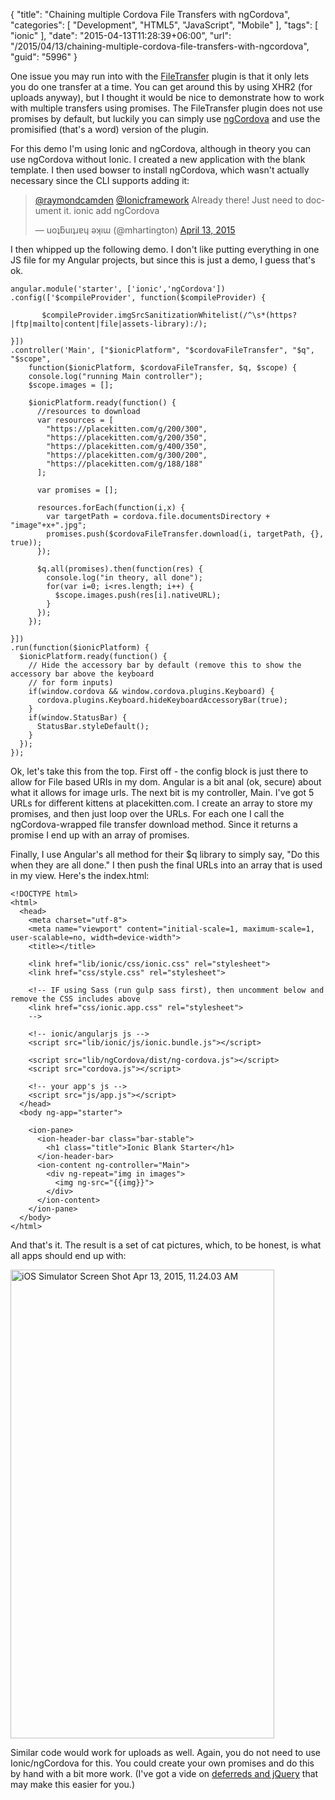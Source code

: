 {
	"title": "Chaining multiple Cordova File Transfers with ngCordova",
	"categories": [
		"Development",
		"HTML5",
		"JavaScript",
		"Mobile"
	],
	"tags": [
		"ionic"
	],
	"date": "2015-04-13T11:28:39+06:00",
	"url": "/2015/04/13/chaining-multiple-cordova-file-transfers-with-ngcordova",
	"guid": "5996"
}

One issue you may run into with the <a href="http://plugins.cordova.io/#/package/org.apache.cordova.file-transfer">FileTransfer</a> plugin is that it only lets you do one transfer at a time. You can get around this by using XHR2 (for uploads anyway), but I thought it would be nice to demonstrate how to work with multiple transfers using promises. The FileTransfer plugin does not use promises by default, but luckily you can simply use <a href="http://ngcordova.com/">ngCordova</a> and use the promisified (that's a word) version of the plugin.

<!--more-->

For this demo I'm using Ionic and ngCordova, although in theory you can use ngCordova without Ionic. I created a new application with the blank template. I then used bowser to install ngCordova, which wasn't actually necessary since the CLI supports adding it:

<blockquote class="twitter-tweet" lang="en"><p><a href="https://twitter.com/raymondcamden">@raymondcamden</a> <a href="https://twitter.com/Ionicframework">@Ionicframework</a> Already there! Just need to document it. ionic add ngCordova</p>&mdash; uoʇƃuıʇɹɐɥ ǝʞıɯ (@mhartington) <a href="https://twitter.com/mhartington/status/587641401896218625">April 13, 2015</a></blockquote>
<script async src="//platform.twitter.com/widgets.js" charset="utf-8"></script>

I then whipped up the following demo. I don't like putting everything in one JS file for my Angular projects, but since this is just a demo, I guess that's ok. 

<pre><code class="language-javascript">angular.module('starter', ['ionic','ngCordova'])
.config(['$compileProvider', function($compileProvider) {

	   $compileProvider.imgSrcSanitizationWhitelist(/^\s*(https?|ftp|mailto|content|file|assets-library):/);

}])
.controller('Main', [&quot;$ionicPlatform&quot;, &quot;$cordovaFileTransfer&quot;, &quot;$q&quot;, &quot;$scope&quot;,
    function($ionicPlatform, $cordovaFileTransfer, $q, $scope) {
    console.log(&quot;running Main controller&quot;);
    $scope.images = [];

    $ionicPlatform.ready(function() {
      //resources to download
      var resources = [
        &quot;https://placekitten.com/g/200/300&quot;,
        &quot;https://placekitten.com/g/200/350&quot;,
        &quot;https://placekitten.com/g/400/350&quot;,
        &quot;https://placekitten.com/g/300/200&quot;,
        &quot;https://placekitten.com/g/188/188&quot;
      ];

      var promises = [];

      resources.forEach(function(i,x) {
        var targetPath = cordova.file.documentsDirectory + &quot;image&quot;+x+&quot;.jpg&quot;;
        promises.push($cordovaFileTransfer.download(i, targetPath, {}, true));
      });

      $q.all(promises).then(function(res) {
        console.log(&quot;in theory, all done&quot;);
        for(var i=0; i&lt;res.length; i++) {
          $scope.images.push(res[i].nativeURL);
        }
      });
    });

}])
.run(function($ionicPlatform) {
  $ionicPlatform.ready(function() {
    // Hide the accessory bar by default (remove this to show the accessory bar above the keyboard
    // for form inputs)
    if(window.cordova &amp;&amp; window.cordova.plugins.Keyboard) {
      cordova.plugins.Keyboard.hideKeyboardAccessoryBar(true);
    }
    if(window.StatusBar) {
      StatusBar.styleDefault();
    }
  });
});</code></pre>

Ok, let's take this from the top. First off - the config block is just there to allow for File based URIs in my dom. Angular is a bit anal (ok, secure) about what it allows for image urls. The next bit is my controller, Main. I've got 5 URLs for different kittens at placekitten.com. I create an array to store my promises, and then just loop over the URLs. For each one I call the ngCordova-wrapped file transfer download method. Since it returns a promise I end up with an array of promises. 

Finally, I use Angular's all method for their $q library to simply say, "Do this when they are all done." I then push the final URLs into an array that is used in my view. Here's the index.html:

<pre><code class="language-markup">&lt;!DOCTYPE html&gt;
&lt;html&gt;
  &lt;head&gt;
    &lt;meta charset=&quot;utf-8&quot;&gt;
    &lt;meta name=&quot;viewport&quot; content=&quot;initial-scale=1, maximum-scale=1, user-scalable=no, width=device-width&quot;&gt;
    &lt;title&gt;&lt;/title&gt;

    &lt;link href=&quot;lib/ionic/css/ionic.css&quot; rel=&quot;stylesheet&quot;&gt;
    &lt;link href=&quot;css/style.css&quot; rel=&quot;stylesheet&quot;&gt;

    &lt;!-- IF using Sass (run gulp sass first), then uncomment below and remove the CSS includes above
    &lt;link href=&quot;css/ionic.app.css&quot; rel=&quot;stylesheet&quot;&gt;
    --&gt;

    &lt;!-- ionic/angularjs js --&gt;
    &lt;script src=&quot;lib/ionic/js/ionic.bundle.js&quot;&gt;&lt;/script&gt;

    &lt;script src=&quot;lib/ngCordova/dist/ng-cordova.js&quot;&gt;&lt;/script&gt;
    &lt;script src=&quot;cordova.js&quot;&gt;&lt;/script&gt;

    &lt;!-- your app's js --&gt;
    &lt;script src=&quot;js/app.js&quot;&gt;&lt;/script&gt;
  &lt;/head&gt;
  &lt;body ng-app=&quot;starter&quot;&gt;

    &lt;ion-pane&gt;
      &lt;ion-header-bar class=&quot;bar-stable&quot;&gt;
        &lt;h1 class=&quot;title&quot;&gt;Ionic Blank Starter&lt;/h1&gt;
      &lt;/ion-header-bar&gt;
      &lt;ion-content ng-controller=&quot;Main&quot;&gt;
        &lt;div ng-repeat=&quot;img in images&quot;&gt;
          &lt;img ng-src=&quot;{{img}}&quot;&gt;
        &lt;/div&gt;
      &lt;/ion-content&gt;
    &lt;/ion-pane&gt;
  &lt;/body&gt;
&lt;/html&gt;</code></pre>

And that's it. The result is a set of cat pictures, which, to be honest, is what all apps should end up with:

<a href="http://www.raymondcamden.com/wp-content/uploads/2015/04/iOS-Simulator-Screen-Shot-Apr-13-2015-11.24.03-AM.png"><img src="http://www.raymondcamden.com/wp-content/uploads/2015/04/iOS-Simulator-Screen-Shot-Apr-13-2015-11.24.03-AM.png" alt="iOS Simulator Screen Shot Apr 13, 2015, 11.24.03 AM" width="422" height="750" class="alignnone size-full wp-image-5997" /></a>

Similar code would work for uploads as well. Again, you do not need to use Ionic/ngCordova for this. You could create your own promises and do this by hand with a bit more work. (I've got a vide on <a href="https://www.youtube.com/watch?v=a4ud8oH3h-8">deferreds and jQuery</a> that may make this easier for you.)